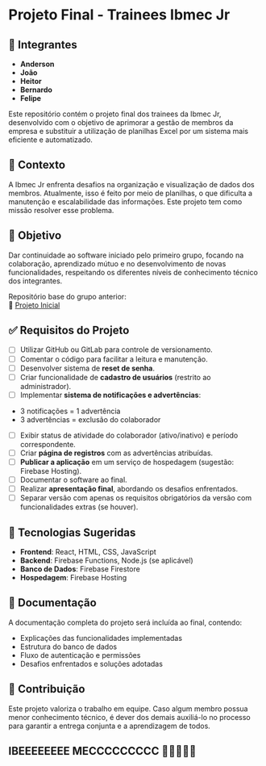 # Projeto Final - Trainees Ibmec Jr

## 👥 Integrantes

- **Anderson**
- **João**
- **Heitor**
- **Bernardo**
- **Felipe**

Este repositório contém o projeto final dos trainees da Ibmec Jr, desenvolvido com o objetivo de aprimorar a gestão de membros da empresa e substituir a utilização de planilhas Excel por um sistema mais eficiente e automatizado.

## 🧠 Contexto

A Ibmec Jr enfrenta desafios na organização e visualização de dados dos membros. Atualmente, isso é feito por meio de planilhas, o que dificulta a manutenção e escalabilidade das informações. Este projeto tem como missão resolver esse problema.

## 🎯 Objetivo

Dar continuidade ao software iniciado pelo primeiro grupo, focando na colaboração, aprendizado mútuo e no desenvolvimento de novas funcionalidades, respeitando os diferentes níveis de conhecimento técnico dos integrantes.

Repositório base do grupo anterior:  
🔗 [Projeto Inicial](https://github.com/DanielJT20/ProjetoFinalTraineeJR/tree/primeira)

## ✅ Requisitos do Projeto

- [ ]  Utilizar GitHub ou GitLab para controle de versionamento.
- [ ]  Comentar o código para facilitar a leitura e manutenção.
- [ ]  Desenvolver sistema de **reset de senha**.
- [ ]  Criar funcionalidade de **cadastro de usuários** (restrito ao administrador).
- [ ]  Implementar **sistema de notificações e advertências**:
  - 3 notificações = 1 advertência
  - 3 advertências = exclusão do colaborador
- [ ]  Exibir status de atividade do colaborador (ativo/inativo) e período correspondente.
- [ ]  Criar **página de registros** com as advertências atribuídas.
- [ ]  **Publicar a aplicação** em um serviço de hospedagem (sugestão: Firebase Hosting).
- [ ]  Documentar o software ao final.
- [ ]  Realizar **apresentação final**, abordando os desafios enfrentados.
- [ ]  Separar versão com apenas os requisitos obrigatórios da versão com funcionalidades extras (se houver).

## 🚀 Tecnologias Sugeridas

- **Frontend**: React, HTML, CSS, JavaScript
- **Backend**: Firebase Functions, Node.js (se aplicável)
- **Banco de Dados**: Firebase Firestore
- **Hospedagem**: Firebase Hosting

## 📄 Documentação

A documentação completa do projeto será incluída ao final, contendo:

- Explicações das funcionalidades implementadas
- Estrutura do banco de dados
- Fluxo de autenticação e permissões
- Desafios enfrentados e soluções adotadas

## 🧩 Contribuição

Este projeto valoriza o trabalho em equipe. Caso algum membro possua menor conhecimento técnico, é dever dos demais auxiliá-lo no processo para garantir a entrega conjunta e a aprendizagem de todos.

## IBEEEEEEEE MECCCCCCCCC 💙💙💙💙💙

